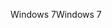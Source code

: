 <span data-ttu-id="dd4a9-101">Windows 7</span><span class="sxs-lookup"><span data-stu-id="dd4a9-101">Windows 7</span></span>
